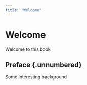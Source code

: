 ```yaml
---
title: "Welcome"
---
```


# Welcome

Welcome to this book

## Preface {.unnumbered} 

Some interesting background